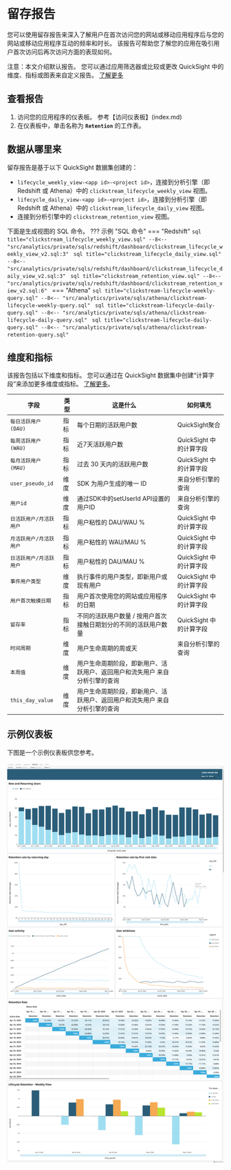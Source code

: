 # 留存报告
您可以使用留存报告来深入了解用户在首次访问您的网站或移动应用程序后与您的网站或移动应用程序互动的频率和时长。 该报告可帮助您了解您的应用在吸引用户首次访问后再次访问方面的表现如何。

注意：本文介绍默认报告。 您可以通过应用筛选器或比较或更改 QuickSight 中的维度、指标或图表来自定义报告。 [了解更多](https://docs.aws.amazon.com/quicksight/latest/user/working-with-visuals.html)


## 查看报告
1. 访问您的应用程序的仪表板。 参考【访问仪表板】(index.md)
2. 在仪表板中，单击名称为 **`Retention`** 的工作表。

## 数据从哪里来
留存报告是基于以下 QuickSight 数据集创建的：

- `lifecycle_weekly_view-<app id>-<project id>`，连接到分析引擎（即 Redshift 或 Athena）中的 `clickstream_lifecycle_weekly_view` 视图。
- `lifecycle_daily_view-<app id>-<project id>`，连接到分析引擎（即 Redshift 或 Athena）中的 `clickstream_lifecycle_daily_view` 视图。
- 连接到分析引擎中的 `clickstream_retention_view` 视图。

下面是生成视图的 SQL 命令。
??? 示例 "SQL 命令"
    === "Redshift"
        ```sql title="clickstream_lifecycle_weekly_view.sql"
        --8<-- "src/analytics/private/sqls/redshift/dashboard/clickstream_lifecycle_weekly_view_v2.sql:3"
        ```
        ```sql title="clickstream_lifecycle_daily_view.sql"
        --8<-- "src/analytics/private/sqls/redshift/dashboard/clickstream_lifecycle_daily_view_v2.sql:3"
        ```
        ```sql title="clickstream_retention_view.sql"
        --8<-- "src/analytics/private/sqls/redshift/dashboard/clickstream_retention_view_v2.sql:6"
        ```
    === "Athena"
        ```sql title="clickstream-lifecycle-weekly-query.sql"
        --8<-- "src/analytics/private/sqls/athena/clickstream-lifecycle-weekly-query.sql"
        ```
        ```sql title="clickstream-lifecycle-daily-query.sql"
        --8<-- "src/analytics/private/sqls/athena/clickstream-lifecycle-daily-query.sql"
        ```
        ```sql title="clickstream-lifecycle-daily-query.sql"
        --8<-- "src/analytics/private/sqls/athena/clickstream-retention-query.sql"
        ```

## 维度和指标
该报告包括以下维度和指标。 您可以通过在 QuickSight 数据集中创建“计算字段”来添加更多维度或指标。 [了解更多](https://docs.aws.amazon.com/quicksight/latest/user/adding-a-calculated-field-analysis.html)。

|字段| 类型| 这是什么 | 如何填充|
|----------|---|---------|--------------------|
|`每日活跃用户 (DAU)`| 指标| 每个日期的活跃用户数 | QuickSight聚合|
|`每周活跃用户 (WAU)`| 指标| 近7天活跃用户数 | QuickSight 中的计算字段|
|`每月活跃用户 (MAU)`| 指标| 过去 30 天内的活跃用户数 | QuickSight 中的计算字段|
|`user_pseudo_id`| 维度| SDK 为用户生成的唯一 ID | 来自分析引擎的查询|
|`用户id`| 维度| 通过SDK中的setUserId API设置的用户ID | 来自分析引擎的查询|
|`日活跃用户/月活跃用户`| 指标| 用户粘性的 DAU/WAU % | QuickSight 中的计算字段|
|`月活跃用户/月活跃用户`| 指标| 用户粘性的 WAU/MAU % | QuickSight 中的计算字段|
|`日活跃用户/月活跃用户`| 指标| 用户粘性的 DAU/MAU % | QuickSight 中的计算字段|
|`事件用户类型`| 维度| 执行事件的用户类型，即新用户或现有用户 | QuickSight 中的计算字段|
|`用户首次触摸日期`| 指标|用户首次使用您的网站或应用程序的日期| QuickSight 中的计算字段|
|`留存率`| 指标| 不同的活跃用户数量 / 按用户首次接触日期划分的不同的活跃用户数量 | QuickSight 中的计算字段|
|`时间周期`| 维度| 用户生命周期的周或天 | 来自分析引擎的查询|
|`本周值`| 维度| 用户生命周期阶段，即新用户、活跃用户、返回用户和流失用户 来自分析引擎的查询|
|`this_day_value`| 维度| 用户生命周期阶段，即新用户、活跃用户、返回用户和流失用户 来自分析引擎的查询|

## 示例仪表板
下图是一个示例仪表板供您参考。

![仪表板留存](../../images/analytics/dashboard/retention.png)
